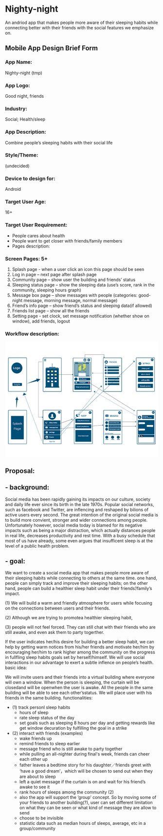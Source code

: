 # Nighty-night
An andriod app that makes people more aware of their sleeping habits while connecting better with their friends with the social features we emphasize on. 

## Mobile App Design Brief Form
 
### App Name:
Nighty-night (tmp)

### App Logo:
Good night, friends

### Industry:
Social; Health/sleep

### App Description:
Combine people’s sleeping habits with their social life


### Style/Theme:
(undecided)

### Device to design for:
Android

### Target User Age:
16+

### Target User Requirement:
- People cares about health
- People want to get closer with friends/family members
- Pages description:

### Screen Pages: 5+
1.    Splash page - when a user click an icon this page should be seen
2.    Log in page – next page after splash page
3.    Community page – show user the building and friends’ status
4.    Sleeping status page – show the sleeping data (use’s score, rank in the community, sleeping hours graph)
5.    Message box page – show messages with people (categories: good-night message, morning message, normal message)
6.    Friend’s info page – show friend’s status and sleeping data(if allowed)
7.    Friends list page – show all the friends
8.    Setting page - set clock, set message notification (whether show on window), add friends, logout

### Workflow description:
![](/design/uiDesign/ui/workFlow.jpg?raw=true)

## Proposal:
## - background: 
  Social media has been rapidly gaining its impacts on our culture, society and daily life ever since its birth in the late 1970s. Popular social networks, such as facebook and Twitter, are inflencing and reshaped by bilions of active users every second. The great intention of the original social media is to build more convient, stronger and wider connections among people. Unfortunately however, social media today is blamed for its negative impacts such as being a major distraction, which actually distances people in real life, decreases productivity and rest time. With a busy schedule that most of us have already, some even argues that insufficent sleep is at the level of a public health problem.  

## - goal: 
  We want to create a social media app that makes people more aware of their sleeping habits while connecting to others at the same time. one hand,  people can simply track and improve their sleeping habits; on the other hand, people can build a healthier sleep habit under their friends’/family’s impact.

(1) We will build a warm and friendly atmosphere for users while focusing on the connections between users and their friends. 

(2) Although we are trying to promotea healthier sleeping habit, 

(3) people will not feel forced. They can still chat with their friends who are still awake, and even ask them to party togerther. 

  If the user indicates her/his desire for building a better sleep habit, we can help by getting warm notices from his/her friends and motivate her/him by encouraging her/him to rank higher among the community on the progress in fullfling sleep habits goals set by herself/himself. We will use social interactions in our advantage to exert a subtle inflence on people’s health. 
basic idea: 

  We will invite users and their friends into a virtual building where everyone will own a window. When the person is sleeping, the curtain will be closedand will be openwhen the user is awake. All the people in the same building will be able to see each other’sstatus. We will place user with his friends in the same building.
functionalities:

- (1) track personl sleep habits
  - hours of sleep
  - rate sleep status of the day
  - set goals such as sleeping 8 hours per day and getting rewards like get window decuration by fulfilling the goal in a strike 
- (2) interact with friends (examples)
  - wake friends up 
  - remind friends to sleep earlier 
  - message friend who is still awake to party together 
  - while pulling an all-nighter during final's week, friends can cheer each other up
  - father leaves a bedtime story for his daughter／friends greet with ‘have a good dream’，which will be chosen to send out when they are about to sleep 
  - left a quiet message if the curtain is on and wait for his friend’s awake to see it
  - rank hours of sleeps among the community (2)
  - also the app will support the ‘group’ concept. So by moving some of your friends to another building(?), user can set different limitation on what they can be seen or what kind of message they are allow to send
  - choose to be invisible
  - statistic data such as median hours of sleeps, average, etc in a group/community
